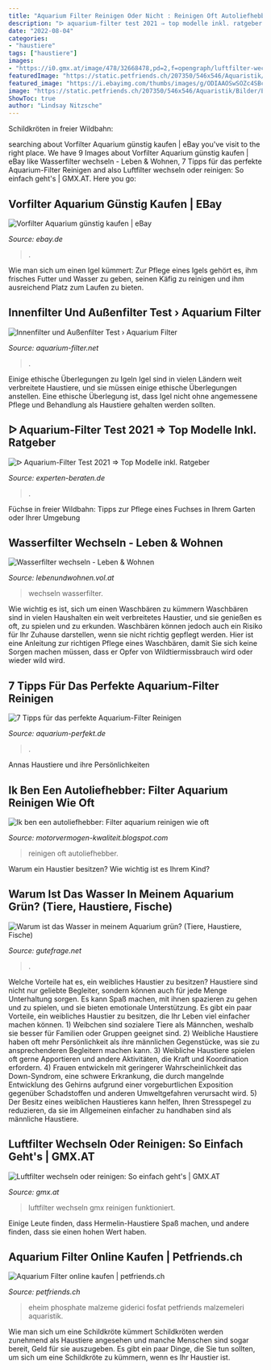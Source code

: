 ```yaml
---
title: "Aquarium Filter Reinigen Oder Nicht : Reinigen Oft Autoliefhebber"
description: "ᐅ aquarium-filter test 2021 ⇒ top modelle inkl. ratgeber"
date: "2022-08-04"
categories:
- "haustiere"
tags: ["haustiere"]
images:
- "https://i0.gmx.at/image/478/32668478,pd=2,f=opengraph/luftfilter-wechseln-regel-recht-einfache-fingerueb.jpg"
featuredImage: "https://static.petfriends.ch/207350/546x546/Aquaristik/Bilder/Eheim-Phosphateout-Filtermedien-fuer-Aussenfilter.jpg"
featured_image: "https://i.ebayimg.com/thumbs/images/g/ODIAAOSwSOZc4SBc/s-l225.jpg"
image: "https://static.petfriends.ch/207350/546x546/Aquaristik/Bilder/Eheim-Phosphateout-Filtermedien-fuer-Aussenfilter.jpg"
ShowToc: true
author: "Lindsay Nitzsche"
---
```



Schildkröten in freier Wildbahn:

	

		
searching about Vorfilter Aquarium günstig kaufen | eBay you've visit to the right place. We have 9 Images about Vorfilter Aquarium günstig kaufen | eBay like Wasserfilter wechseln - Leben &amp; Wohnen, 7 Tipps für das perfekte Aquarium-Filter Reinigen and also Luftfilter wechseln oder reinigen: So einfach geht&#039;s | GMX.AT. Here you go:
		
    
## Vorfilter Aquarium Günstig Kaufen | EBay

<img loading=lazy src="https://i.ebayimg.com/thumbs/images/g/ODIAAOSwSOZc4SBc/s-l225.jpg" onerror="this.onerror=null;this.src='https://tse2.mm.bing.net/th?id=OIP.w4QUZq9SrKAqCnIVb5UIogAAAA&amp;pid=15.1';" alt="Vorfilter Aquarium günstig kaufen | eBay">

_Source: ebay.de_

>. 

	

Wie man sich um einen Igel kümmert: Zur Pflege eines Igels gehört es, ihm frisches Futter und Wasser zu geben, seinen Käfig zu reinigen und ihm ausreichend Platz zum Laufen zu bieten.

    
## Innenfilter Und Außenfilter Test › Aquarium Filter

<img loading=lazy src="https://aquarium-filter.net/wp-content/uploads/2014/03/Eheim-Filter-Profesional-3.jpg" onerror="this.onerror=null;this.src='https://tse1.mm.bing.net/th?id=OIP.EJqFEIEJMikPaOZLNPGhVAHaHa&amp;pid=15.1';" alt="Innenfilter und Außenfilter Test › Aquarium Filter">

_Source: aquarium-filter.net_

>. 

	

Einige ethische Überlegungen zu Igeln
Igel sind in vielen Ländern weit verbreitete Haustiere, und sie müssen einige ethische Überlegungen anstellen. Eine ethische Überlegung ist, dass Igel nicht ohne angemessene Pflege und Behandlung als Haustiere gehalten werden sollten.

    
## ᐅ Aquarium-Filter Test 2021 ⇒ Top Modelle Inkl. Ratgeber

<img loading=lazy src="https://www.experten-beraten.de/imgs/ups/Innen-_Außenfilter1.jpg" onerror="this.onerror=null;this.src='https://tse4.mm.bing.net/th?id=OIP.TvXv0e4S-ldOVbcKUzwlrwAAAA&amp;pid=15.1';" alt="ᐅ Aquarium-Filter Test 2021 ⇒ Top Modelle inkl. Ratgeber">

_Source: experten-beraten.de_

>. 

	

Füchse in freier Wildbahn: Tipps zur Pflege eines Fuchses in Ihrem Garten oder Ihrer Umgebung

    
## Wasserfilter Wechseln - Leben &amp; Wohnen

<img loading=lazy src="https://lebenundwohnen.vol.at/wp-content/uploads/2019/03/shutterstock_586310330-Kopie.jpg" onerror="this.onerror=null;this.src='https://tse1.mm.bing.net/th?id=OIP.1Ea-uLsVFuEgK15riGxtrAHaE8&amp;pid=15.1';" alt="Wasserfilter wechseln - Leben &amp; Wohnen">

_Source: lebenundwohnen.vol.at_

>wechseln wasserfilter. 

	

Wie wichtig es ist, sich um einen Waschbären zu kümmern
Waschbären sind in vielen Haushalten ein weit verbreitetes Haustier, und sie genießen es oft, zu spielen und zu erkunden. Waschbären können jedoch auch ein Risiko für Ihr Zuhause darstellen, wenn sie nicht richtig gepflegt werden. Hier ist eine Anleitung zur richtigen Pflege eines Waschbären, damit Sie sich keine Sorgen machen müssen, dass er Opfer von Wildtiermissbrauch wird oder wieder wild wird.

    
## 7 Tipps Für Das Perfekte Aquarium-Filter Reinigen

<img loading=lazy src="https://aquarium-perfekt.de/wp-content/uploads/2015/06/aquarium_filter_filterschwamm.jpg" onerror="this.onerror=null;this.src='https://tse4.mm.bing.net/th?id=OIP.g2c-UmALY7B6TS3zfBnIBQHaFj&amp;pid=15.1';" alt="7 Tipps für das perfekte Aquarium-Filter Reinigen">

_Source: aquarium-perfekt.de_

>. 

	

Annas Haustiere und ihre Persönlichkeiten

    
## Ik Ben Een Autoliefhebber: Filter Aquarium Reinigen Wie Oft

<img loading=lazy src="https://lh3.googleusercontent.com/proxy/hla-qDJxrSbZbmrS6v1i9GVkCr2_6mBZPrQmdsjV610i_4Vn6cOlP08teM4B1iQPco4gXYm7cnAq8Ad1H2t-7MXTSz8zQH3HfMe5OQI3LV2ObnPbre9kXQ=s0-d" onerror="this.onerror=null;this.src='https://tse2.mm.bing.net/th?id=OIP.kxQLHZcoQBZABESXTraMsAHaFj&amp;pid=15.1';" alt="Ik ben een autoliefhebber: Filter aquarium reinigen wie oft">

_Source: motorvermogen-kwaliteit.blogspot.com_

>reinigen oft autoliefhebber. 

	

Warum ein Haustier besitzen? Wie wichtig ist es Ihrem Kind?

    
## Warum Ist Das Wasser In Meinem Aquarium Grün? (Tiere, Haustiere, Fische)

<img loading=lazy src="https://images.gutefrage.net/media/fragen/bilder/hilfe-aquariumwasser-ist-gruen/0_full.jpg?v=1355783539000" onerror="this.onerror=null;this.src='https://tse3.mm.bing.net/th?id=OIP.dEcHaYH7Olf78TDPJaRjHwHaEd&amp;pid=15.1';" alt="Warum ist das Wasser in meinem Aquarium grün? (Tiere, Haustiere, Fische)">

_Source: gutefrage.net_

>. 

	

Welche Vorteile hat es, ein weibliches Haustier zu besitzen?
Haustiere sind nicht nur geliebte Begleiter, sondern können auch für jede Menge Unterhaltung sorgen. Es kann Spaß machen, mit ihnen spazieren zu gehen und zu spielen, und sie bieten emotionale Unterstützung. Es gibt ein paar Vorteile, ein weibliches Haustier zu besitzen, die Ihr Leben viel einfacher machen können. 1) Weibchen sind sozialere Tiere als Männchen, weshalb sie besser für Familien oder Gruppen geeignet sind. 2) Weibliche Haustiere haben oft mehr Persönlichkeit als ihre männlichen Gegenstücke, was sie zu ansprechenderen Begleitern machen kann. 3) Weibliche Haustiere spielen oft gerne Apportieren und andere Aktivitäten, die Kraft und Koordination erfordern. 4) Frauen entwickeln mit geringerer Wahrscheinlichkeit das Down-Syndrom, eine schwere Erkrankung, die durch mangelnde Entwicklung des Gehirns aufgrund einer vorgeburtlichen Exposition gegenüber Schadstoffen und anderen Umweltgefahren verursacht wird. 5) Der Besitz eines weiblichen Haustieres kann helfen, Ihren Stresspegel zu reduzieren, da sie im Allgemeinen einfacher zu handhaben sind als männliche Haustiere.

    
## Luftfilter Wechseln Oder Reinigen: So Einfach Geht&#039;s | GMX.AT

<img loading=lazy src="https://i0.gmx.at/image/478/32668478,pd=2,f=opengraph/luftfilter-wechseln-regel-recht-einfache-fingerueb.jpg" onerror="this.onerror=null;this.src='https://tse3.mm.bing.net/th?id=OIP.PiAzvOscYkVYCsYE3on0pwHaD4&amp;pid=15.1';" alt="Luftfilter wechseln oder reinigen: So einfach geht&#039;s | GMX.AT">

_Source: gmx.at_

>luftfilter wechseln gmx reinigen funktioniert. 

	

Einige Leute finden, dass Hermelin-Haustiere Spaß machen, und andere finden, dass sie einen hohen Wert haben.

    
## Aquarium Filter Online Kaufen | Petfriends.ch

<img loading=lazy src="https://static.petfriends.ch/207350/546x546/Aquaristik/Bilder/Eheim-Phosphateout-Filtermedien-fuer-Aussenfilter.jpg" onerror="this.onerror=null;this.src='https://tse1.mm.bing.net/th?id=OIP.f-DZOplAyrlv7eeGb4jmrgHaHa&amp;pid=15.1';" alt="Aquarium Filter online kaufen | petfriends.ch">

_Source: petfriends.ch_

>eheim phosphate malzeme giderici fosfat petfriends malzemeleri aquaristik. 

	

Wie man sich um eine Schildkröte kümmert
Schildkröten werden zunehmend als Haustiere angesehen und manche Menschen sind sogar bereit, Geld für sie auszugeben. Es gibt ein paar Dinge, die Sie tun sollten, um sich um eine Schildkröte zu kümmern, wenn es Ihr Haustier ist.

